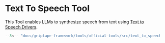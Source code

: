 # Text To Speech Tool

This Tool enables LLMs to synthesize speech from text using [Text to Speech Drivers](../../../reference/griptape/drivers/text_to_speech/index.md).

```python
--8<-- "docs/griptape-framework/tools/official-tools/src/text_to_speech_tool_1.py"
```
